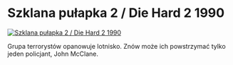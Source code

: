 Szklana pułapka 2 / Die Hard 2 1990 
=============
[![Szklana pułapka 2 / Die Hard 2 1990 ](http://vidos.pl/images/player.gif)](http://vidos.pl/szklana-pulapka-2-die-hard-2-1990)

 Grupa terrorystów opanowuje lotnisko. Znów może ich powstrzymać tylko jeden policjant, John McClane.
